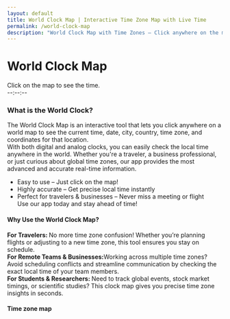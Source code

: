 ```yaml
---
layout: default
title: World Clock Map | Interactive Time Zone Map with Live Time
permalink: /world-clock-map
description: "World Clock Map with Time Zones – Click anywhere on the map to see local time zone, date, city and country. Features digital & analog clocks for real-time tracking!"
---
```

<link rel="stylesheet" href="https://unpkg.com/leaflet/dist/leaflet.css">
<link rel="stylesheet" href="/assets/css/world-clock-map.css">
<div class="container mt-4">
<h1 class="text-center">World Clock Map</h1>
<div id="map"></div>

<div class="alert alert-info mt-3 text-center" id="time-display"> Click on the map to see the time.</div>

 <!-- Clock Display -->
 <div class="clock-container mt-3">
        <div class="analog-clock">
            <div class="hand hour-hand" id="hour-hand"></div>
            <div class="hand minute-hand" id="minute-hand"></div>
            <div class="hand second-hand" id="second-hand"></div>
            <div class="center-dot"></div>
        </div>
        <div class="digital-clock" id="digital-clock">--:--:--</div>
        <p id="date-display"></p>
    </div>
</div>
<!-- Article -->
<h3>What is the World Clock?</h3>
<p>The World Clock Map is an interactive tool that lets you click anywhere on a world map to see the current time, date, city, country, time zone, and coordinates for that location.<br> With both digital and analog clocks, you can easily check the local time anywhere in the world. Whether you're a traveler, a business professional, or just curious about global time zones, our app provides the most advanced and accurate real-time information.<br>

- Easy to use – Just click on the map! <br>
- Highly accurate – Get precise local time instantly <br>
- Perfect for travelers & businesses – Never miss a meeting or flight<br>
 Use our app today and stay ahead of time! </p>
<h4>Why Use the World Clock Map? </h4>
<p> <strong> For Travelers: </strong>No more time zone confusion! Whether you’re planning flights or adjusting to a new time zone, this tool ensures you stay on schedule.<br>
<strong>For Remote Teams & Businesses:</strong>Working across multiple time zones? Avoid scheduling conflicts and streamline communication by checking the exact local time of your team members. <br>
<strong> For Students & Researchers: </strong>
Need to track global events, stock market timings, or scientific studies? This clock map gives you precise time zone insights in seconds.</p>
<h4>Time zone map</h4>
<!-- time zone map image and css, script  -->
<script type="text/javascript"  src="/assets/js/world-clockmap3.js"></script>
<link rel="stylesheet" href="{{ '/assets/css/worldmap.css' | relative_url }}">
<div data-page-type="world-map-timezones">
<div class="ad-container-wtd"><div data-fuse="23203724861" id="div-gpt-ad-1" class="margin-bottom-15"></div> </div>
<div id="timezones-map" style="width: 100%; height: 700px; margin-bottom: 0.8em;"></div>
<script type="text/javascript" src="/assets/js/world-clock-map-scripts.js"></script>
<script type="text/javascript" src="/assets/js/world-clock-map-moment-with-data.js"></script>
<script type="text/javascript" src="/assets/js/world-clockmap2.js"></script>
<!-- time zone map image and css, script  -->



<!-- Leaflet JS -->
<script src="https://unpkg.com/leaflet/dist/leaflet.js"></script>
<script src="{{ '/assets/js/world-clock-map.js' | relative_url }}"></script>
